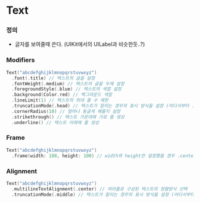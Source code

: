 # Text

### 정의
- 글자를 보여줄때 쓴다. 
  (UIKit에서의 UILabel과 비슷한듯..?)

### Modifiers
```swift
Text("abcdefghijklmnopqrstuvwxyz")
  .font(.title) // 텍스트의 글꼴 설정
  .fontWeight(.medium) // 텍스트의 글꼴 두께 설정
  .foregroundStyle(.blue) // 텍스트의 색깔 설정
  .background(Color.red) // 백그라운드 색깔
  .lineLimit(1) // 텍스트의 최대 줄 수 제한
  .truncationMode(.head) // 텍스트가 잘리는 경우의 표시 방식을 설정 (어디서부터 ...으로 할지 정하는 부분)
  .cornerRadius(10) // 얼마나 둥글게 해줄지 설정
  .strikethrough() // 텍스트 가운데에 가로 줄 생성
  .underline() // 텍스트 아래에 줄 생성
```

### Frame
```swift
Text("abcdefghijklmnopqrstuvwxyz")
  .frame(width: 100, height: 100) // width와 height만 설정했을 경우 .center가 기본적으로 할당된다.
 ```

### Alignment

```swift
Text("abcdefghijklmnopqrstuvwxyz")
  .multilineTextAlignment(.center) // 여러줄로 구성된 텍스트의 정렬방식 선택
  .truncationMode(.middle) // 텍스트가 잘리는 경우의 표시 방식을 설정 (어디서부터 ...으로 할지 정하는 부분)
```
